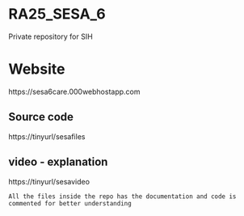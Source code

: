 # RA25_SESA_6
Private repository for SIH
<H1>Website</H1>
  https://sesa6care.000webhostapp.com

<h2>Source code</h2>
  <a>https://tinyurl/sesafiles</a>

<h2>video - explanation</h2>
  <a>https://tinyurl/sesavideo</a>
  


``` All the files inside the repo has the documentation and code is commented for better understanding ```
